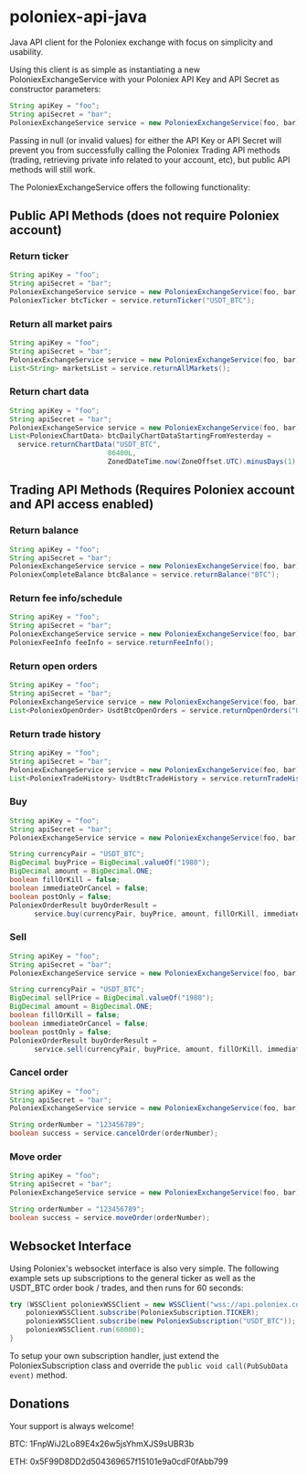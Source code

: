 # poloniex-api-java
Java API client for the Poloniex exchange with focus on simplicity and usability. 

Using this client is as simple as instantiating a new PoloniexExchangeService with your Poloniex API Key and API Secret as constructor parameters:

```java
String apiKey = "foo";
String apiSecret = "bar";
PoloniexExchangeService service = new PoloniexExchangeService(foo, bar);
```

Passing in null (or invalid values) for either the API Key or API Secret will prevent you from successfully calling the Poloniex Trading API methods (trading, retrieving private info related to your account, etc), but public API methods will still work. 

The PoloniexExchangeService offers the following functionality:

## Public API Methods (does not require Poloniex account)  

### Return ticker  
```java
String apiKey = "foo";
String apiSecret = "bar";
PoloniexExchangeService service = new PoloniexExchangeService(foo, bar);
PoloniexTicker btcTicker = service.returnTicker("USDT_BTC");
```

### Return all market pairs
```java
String apiKey = "foo";
String apiSecret = "bar";
PoloniexExchangeService service = new PoloniexExchangeService(foo, bar);
List<String> marketsList = service.returnAllMarkets();
```

### Return chart data  
```java
String apiKey = "foo";
String apiSecret = "bar";
PoloniexExchangeService service = new PoloniexExchangeService(foo, bar);
List<PoloniexChartData> btcDailyChartDataStartingFromYesterday = 
  service.returnChartData("USDT_BTC", 
                        86400L, 
                        ZonedDateTime.now(ZoneOffset.UTC).minusDays(1).toEpochSecond());
```

## Trading API Methods (Requires Poloniex account and API access enabled)  

### Return balance
```java
String apiKey = "foo";
String apiSecret = "bar";
PoloniexExchangeService service = new PoloniexExchangeService(foo, bar);
PoloniexCompleteBalance btcBalance = service.returnBalance("BTC");
```

### Return fee info/schedule
```java
String apiKey = "foo";
String apiSecret = "bar";
PoloniexExchangeService service = new PoloniexExchangeService(foo, bar);
PoloniexFeeInfo feeInfo = service.returnFeeInfo();
```

### Return open orders
```java
String apiKey = "foo";
String apiSecret = "bar";
PoloniexExchangeService service = new PoloniexExchangeService(foo, bar);
List<PoloniexOpenOrder> UsdtBtcOpenOrders = service.returnOpenOrders("USDT_BTC");
```

### Return trade history
```java
String apiKey = "foo";
String apiSecret = "bar";
PoloniexExchangeService service = new PoloniexExchangeService(foo, bar);
List<PoloniexTradeHistory> UsdtBtcTradeHistory = service.returnTradeHistory("USDT_BTC");
```

### Buy
```java
String apiKey = "foo";
String apiSecret = "bar";
PoloniexExchangeService service = new PoloniexExchangeService(foo, bar);

String currencyPair = "USDT_BTC";
BigDecimal buyPrice = BigDecimal.valueOf("1980");
BigDecimal amount = BigDecimal.ONE;
boolean fillOrKill = false;
boolean immediateOrCancel = false;
boolean postOnly = false;
PoloniexOrderResult buyOrderResult = 
      service.buy(currencyPair, buyPrice, amount, fillOrKill, immediateOrCancel, postOnly);
```

### Sell
```java
String apiKey = "foo";
String apiSecret = "bar";
PoloniexExchangeService service = new PoloniexExchangeService(foo, bar);

String currencyPair = "USDT_BTC";
BigDecimal sellPrice = BigDecimal.valueOf("1980");
BigDecimal amount = BigDecimal.ONE;
boolean fillOrKill = false;
boolean immediateOrCancel = false;
boolean postOnly = false;
PoloniexOrderResult buyOrderResult = 
      service.sell(currencyPair, buyPrice, amount, fillOrKill, immediateOrCancel, postOnly);
```

### Cancel order  
```java
String apiKey = "foo";
String apiSecret = "bar";
PoloniexExchangeService service = new PoloniexExchangeService(foo, bar);

String orderNumber = "123456789";
boolean success = service.cancelOrder(orderNumber);
```

### Move order  
```java
String apiKey = "foo";
String apiSecret = "bar";
PoloniexExchangeService service = new PoloniexExchangeService(foo, bar);

String orderNumber = "123456789";
boolean success = service.moveOrder(orderNumber);
```

## Websocket Interface

Using Poloniex's websocket interface is also very simple. 
The following example sets up subscriptions to the general ticker as well as the USDT_BTC order book / trades, and then runs for 60 seconds:

```java
try (WSSClient poloniexWSSClient = new WSSClient("wss://api.poloniex.com", "realm1")) {
    poloniexWSSClient.subscribe(PoloniexSubscription.TICKER);
    poloniexWSSClient.subscribe(new PoloniexSubscription("USDT_BTC"));
    poloniexWSSClient.run(60000);
}
```

To setup your own subscription handler, just extend the PoloniexSubscription class and override the `public void call(PubSubData event)` method. 


## Donations

Your support is always welcome!

BTC: 1FnpWiJ2Lo89E4x26w5jsYhmXJS9sUBR3b

ETH: 0x5F99D8DD2d504369657f15101e9a0cdF0fAbb799

